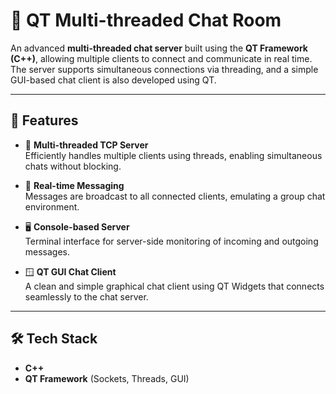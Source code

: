 # 💬 QT Multi-threaded Chat Room

An advanced **multi-threaded chat server** built using the **QT Framework (C++)**, allowing multiple clients to connect and communicate in real time. The server supports simultaneous connections via threading, and a simple GUI-based chat client is also developed using QT.

---

## 🚀 Features

- 🧵 **Multi-threaded TCP Server**  
  Efficiently handles multiple clients using threads, enabling simultaneous chats without blocking.

- 💬 **Real-time Messaging**  
  Messages are broadcast to all connected clients, emulating a group chat environment.

- 🖥️ **Console-based Server**  
  Terminal interface for server-side monitoring of incoming and outgoing messages.

- 🪟 **QT GUI Chat Client**  
  A clean and simple graphical chat client using QT Widgets that connects seamlessly to the chat server.

---

## 🛠️ Tech Stack

- **C++**  
- **QT Framework** (Sockets, Threads, GUI)
